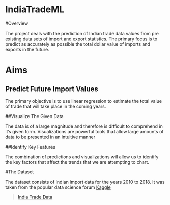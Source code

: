 # IndiaTradeML
#Overview 

The project deals with the prediction of Indian trade data values
 from pre existing data sets of import and export statistics. 
 The primary focus is to predict as accurately as possible the 
 total dollar value of imports and exports in the future.

# Aims

## Predict Future Import Values

The primary objective is to use linear regression to estimate the total value of trade that will take place in the coming years.   

##Visualize The Given Data 

The data is of a large magnitude and therefore is difficult to comprehend in it’s given form.
Visualizations are powerful tools that allow large amounts of data to be presented in an intuitive manner

##Identify Key Features

The combination of predictions and visualizations will allow us to identify the key factors that affect the trends that we are attempting to chart.

#The Dataset

The dataset consists of Indian import data for the years 2010 to 2018.
It was taken from the popular data science forum [Kaggle](kaggle.com)
>[India Trade Data](https://www.kaggle.com/lakshyaag/india-trade-data)